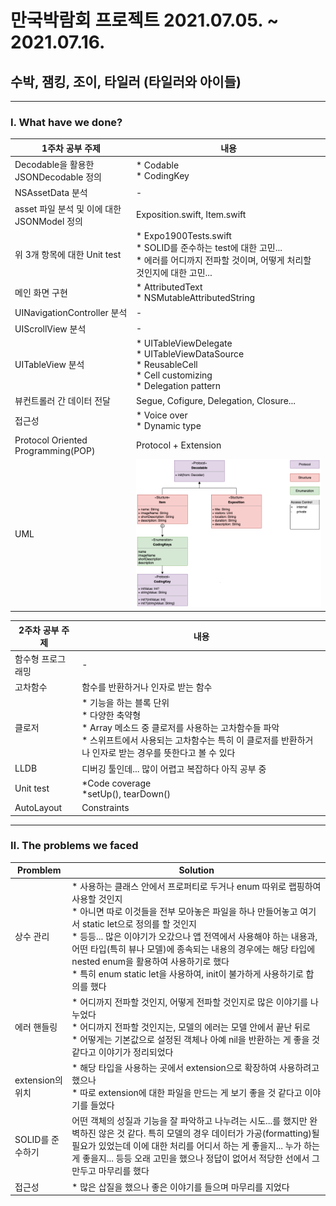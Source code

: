 # 만국박람회 프로젝트 2021.07.05. ~ 2021.07.16.
## 수박, 잼킹, 조이, 타일러 (타일러와 아이들)

---

### Ⅰ. What have we done?

| 1주차 공부 주제 | 내용 |
| --- | --- |
| Decodable을 활용한 JSONDecodable 정의 | * Codable <br/> * CodingKey 
| NSAssetData 분석 | - |
| asset 파일 분석 및 이에 대한 JSONModel 정의 | Exposition.swift, Item.swift |
| 위 3개 항목에 대한 Unit test | * Expo1900Tests.swift <br/> * SOLID를 준수하는 test에 대한 고민... <br/> * 에러를 어디까지 전파할 것이며, 어떻게 처리할 것인지에 대한 고민... |
| 메인 화면 구현 | * AttributedText <br/> * NSMutableAttributedString |
| UINavigationController 분석 | - |
| UIScrollView 분석 | - |
| UITableView 분석 | * UITableViewDelegate <br/> * UITableViewDataSource <br/> * ReusableCell <br/> * Cell customizing <br/> * Delegation pattern |
| 뷰컨트롤러 간 데이터 전달 | Segue, Cofigure, Delegation, Closure... |
| 접근성 | * Voice over <br/> * Dynamic type |
| Protocol Oriented Programming(POP) | Protocol + Extension |
| UML | ![image](./UML/step1_UML.png) |
 
| 2주차 공부 주제 | 내용 |
| --- | --- |
| 함수형 프로그래밍 | - |
| 고차함수 | 함수를 반환하거나 인자로 받는 함수 |
| 클로저 | * 기능을 하는 블록 단위 <br/> * 다양한 축약형 <br/> * Array 메소드 중 클로저를 사용하는 고차함수들 파악 <br/> * 스위프트에서 사용되는 고차함수는 특히 이 클로저를 반환하거나 인자로 받는 경우를 뜻한다고 볼 수 있다 |
| LLDB | 디버깅 툴인데... 많이 어렵고 복잡하다 아직 공부 중 |
| Unit test | *Code coverage <br/> *setUp(), tearDown() |
| AutoLayout | Constraints |

---

### Ⅱ. The problems we faced

| Promblem | Solution |
|---|---|
| 상수 관리 | * 사용하는 클래스 안에서 프로퍼티로 두거나 enum 따위로 랩핑하여 사용할 것인지 <br/> * 아니면 따로 이것들을 전부 모아놓은 파일을 하나 만들어놓고 여기서 static let으로 정의를 할 것인지 <br/> * 등등... 많은 이야기가 오갔으나 앱 전역에서 사용해야 하는 내용과, 어떤 타입(특히 뷰나 모델)에 종속되는 내용의 경우에는 해당 타입에 nested enum을 활용하여 사용하기로 했다 <br/> * 특히 enum static let을 사용하여, init이 불가하게 사용하기로 합의를 했다 |
| 에러 핸들링 | * 어디까지 전파할 것인지, 어떻게 전파할 것인지로 많은 이야기를 나누었다 <br/> * 어디까지 전파할 것인지는, 모델의 에러는 모델 안에서 끝난 뒤로  <br/> * 어떻게는 기본값으로 설정된 객체나 아예 nil을 반환하는 게 좋을 것 같다고 이야기가 정리되었다 | 
| extension의 위치 | * 해당 타입을 사용하는 곳에서 extension으로 확장하여 사용하려고 했으나 <br/> * 따로 extension에 대한 파일을 만드는 게 보기 좋을 것 같다고 이야기를 들었다 |
| SOLID를 준수하기 | 어떤 객체의 성질과 기능을 잘 파악하고 나누려는 시도...를 했지만 완벽하진 않은 것 같다. 특히 모델의 경우 데이터가 가공(formatting)될 필요가 있었는데 이에 대한 처리를 어디서 하는 게 좋을지... 누가 하는 게 좋을지... 등등 오래 고민을 했으나 정답이 없어서 적당한 선에서 그만두고 마무리를 했다 |
| 접근성 | * 많은 삽질을 했으나 좋은 이야기를 들으며 마무리를 지었다 |
